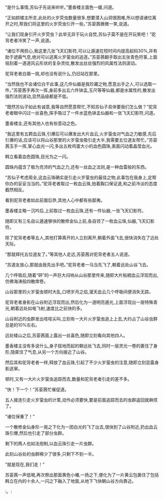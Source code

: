 
“是什么事情,苏仙子先说来听听。”墨香楼主面色一缓,问道。

“正如颜楼主所言,此处的火岁荧虫数量很多,想要潜入山洞很困难,所以想请诸位离开之时,帮我们将这里的火岁荧虫引开一些。”苏荌茜微微一笑,说道。

“让我们现身引开火岁荧虫？此举无异于玩火自焚,苏仙子莫不是在开玩笑吧！”驼背老者冷笑了一声,说道。

“诸位不用担心,我这里几张飞天幻影符,可以让遁速在短时间内提高起码30%,并有助于遮蔽气息,绝对可以逃离火岁萤虫的追逐。”苏荌茜翻手取出五张青色符箓,上面铭刻着一道道风云形状的复杂灵纹,散发出丝丝强烈的风属性法则波动。

驼背老者白眉一挑,却也没有说什么,仍旧站在那里。

“当然我也不会诸位白干此事,这几件仙器是我珍藏之物,愿意出手之人,可以选取一件。”苏荌茜手再次一挥,身前多出五六件钵盂,玉尺等等仙器,都是水属性的,散发出强烈法则波动,显然品级都是不低。

“既然苏仙子如此有诚意,我等自然愿意帮忙,不知苏仙子具体要我们怎么做？”驼背老者眼中闪过一丝喜色,挥手吸过了一件水蓝色钵盂仙器和一张飞天幻影符,问道。

墨香楼主,还有其他人也有些意动之色。

“我这里有五颗血云珠,引爆后可以爆发出大片血云,火岁萤虫对气血之力敏感,先后引爆的话,应该可以将山谷那里的火岁萤虫吸引走大半,我需要五位道友帮忙。”苏荌茜玉手一挥,掌心血光一闪,多出五枚鸡蛋大小的血色圆珠,表面闪动着晶莹血光。

韩立看着血色圆珠,目光为之一闪。

圆珠内蕴含了极为充沛的气血之力,还有一丝血之法则,是一种血雷般的东西。

“苏仙子考虑周全,这血云珠确实是引走火岁萤虫的最佳之物,此事包在我身上,定帮你办的妥妥当当的。”驼背老者取过一枚血云珠,拍着胸口保证道,和之前冷淡的态度截然相反。

看到驼背老者如此前倨后恭,其他人心中都有些鄙夷。

墨香楼主略一沉吟后,上前取过一枚血云珠,还有一件仙器,一张飞天幻影符。

随即又有三名自认遁速够快的散修金仙上前,各自领了一枚血云珠,仙器,飞天幻影符。

除了驼背老者等五人,其他打算离开的人立刻离开,朝着外面飞去,很快消失在了远处天际。

“那就拜托五位道友了。”等其他人走远,苏荌茜对驼背老者五人说道。

“苏道友放心,那就由我先出手吧。”驼背老者一马当先飞了,朝着远处山谷飞去。

几个呼吸后,随着“砰”的一声巨大闷响从山谷那里传来,随即大片粘稠血云浮现而出,仿佛海涛般四散席卷。

山谷那里的火岁萤虫顿时大乱,口喷岁月之焰,漫天血云几个呼吸间便消失无踪。

驼背老者身影在山谷附近浮现而出,然后化为一道明亮遁光,上面浮现出一层特殊青光,朝着远处如电飞射,速度比之前快的多。

山谷附近的虫群发出吱吱尖叫,立刻有一大片火岁萤虫追上上去,大约占了山谷虫群总是的10%左右。

远处矮山之后,苏荌茜面上露出一丝喜色,随即立刻看向其他四人。

墨香楼主没有多说什么,身子拔地而起的朝远处飞去,同时一层灵光一卷的裹住了身形,隐匿住了气息,从另一个方向接近了山谷。

然后其和驼背老者一样,释放了血云珠,引起了不少火岁萤虫的注意,随即立刻显露身影逃窜。

顿时,又有一大片火岁萤虫追踪而去,数量和驼背老者引走的差不多。

“快！下一个！”苏荌茜忙催促道。

五人接连引走火岁萤虫的计策,动作必须要快,要是前面追踪而去的虫群返回就麻烦了。

“诸位保重了！”

一个散修金仙身形一晃之下化为一团白光的飞了出去,很快到了山谷附近,扔出血云珠引爆,然后也引走了部分虫群。

剩下的两人也如法炮制,以血云珠引走一片虫群。

此刻山谷处的虫群稀少了很多,只剩下不到一半。

“就是现在,我们走！”

苏荌茜一声低喝,再次祭出那面黄色小幡,一扬之下,便化为了一片黄云包裹住了包括韩立在内的十余人,一闪之下融入了地面,从地下飞快朝山谷方向靠近。

:。: